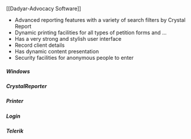 [[Dadyar-Advocacy Software]]

* Advanced reporting features with a variety of search filters by Crystal Report
* Dynamic printing facilities for all types of petition forms and ...
* Has a very strong and stylish user interface
* Record client details
* Has dynamic content presentation
* Security facilities for anonymous people to enter

##### Windows

##### CrystalReporter

##### Printer

##### Login

##### Telerik


